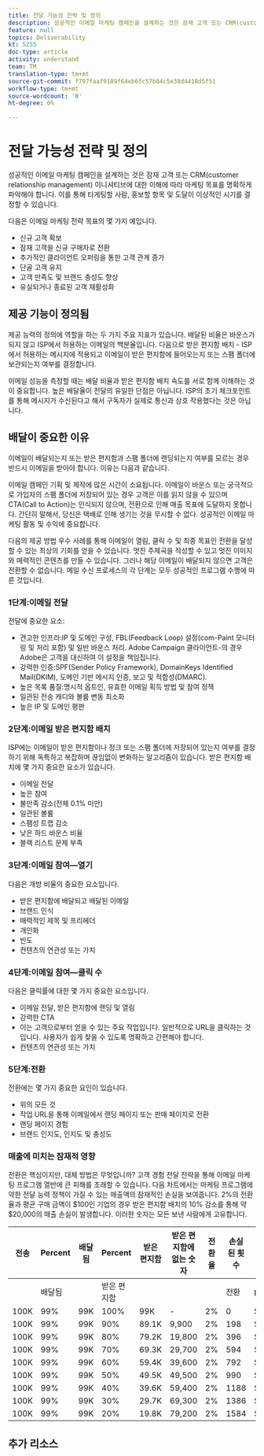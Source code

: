 ```yaml
---
title: 전달 가능성 전략 및 정의
description: 성공적인 이메일 마케팅 캠페인을 설계하는 것은 잠재 고객 또는 CRM(customer relationship management) 이니셔티브에 대한 이해에 따라 마케팅 목표를 명확하게 파악해야 합니다. 이를 통해 타게팅할 사람, 홍보할 항목 및 도달이 이상적인 시기를 결정할 수 있습니다.
feature: null
topics: Deliverability
kt: 5255
doc-type: article
activity: understand
team: TM
translation-type: tm+mt
source-git-commit: f797faaf9189f64eb6fc57b84c5e38d4418d5f51
workflow-type: tm+mt
source-wordcount: '0'
ht-degree: 0%

---
```



# 전달 가능성 전략 및 정의

성공적인 이메일 마케팅 캠페인을 설계하는 것은 잠재 고객 또는 CRM(customer relationship management) 이니셔티브에 대한 이해에 따라 마케팅 목표를 명확하게 파악해야 합니다. 이를 통해 타게팅할 사람, 홍보할 항목 및 도달이 이상적인 시기를 결정할 수 있습니다.

다음은 이메일 마케팅 전략 목표의 몇 가지 예입니다.

* 신규 고객 확보
* 잠재 고객을 신규 구매자로 전환
* 추가적인 클라이언트 오퍼링을 통한 고객 관계 증가
* 단골 고객 유지
* 고객 만족도 및 브랜드 충성도 향상
* 유실되거나 종료된 고객 재활성화

## 제공 기능이 정의됨

제공 능력의 정의에 역할을 하는 두 가지 주요 지표가 있습니다. 배달된 비율은 바운스가 되지 않고 ISP에서 허용하는 이메일의 백분율입니다. 다음으로 받은 편지함 배치 - ISP에서 허용하는 메시지에 적용되고 이메일이 받은 편지함에 들어오는지 또는 스팸 폴더에 보관되는지 여부를 결정합니다.

이메일 성능을 측정할 때는 배달 비율과 받은 편지함 배치 속도를 서로 함께 이해하는 것이 중요합니다. 높은 배달율이 전달의 유일한 단점은 아닙니다. ISP의 초기 체크포인트를 통해 메시지가 수신된다고 해서 구독자가 실제로 통신과 상호 작용했다는 것은 아닙니다.

## 배달이 중요한 이유

이메일이 배달되는지 또는 받은 편지함과 스팸 폴더에 랜딩되는지 여부를 모르는 경우 반드시 이메일을 받아야 합니다. 이유는 다음과 같습니다.

이메일 캠페인 기획 및 제작에 많은 시간이 소요됩니다. 이메일이 바운스 또는 궁극적으로 가입자의 스팸 폴더에 저장되어 있는 경우 고객은 이를 읽지 않을 수 있으며 CTA(Call to Action)는 인식되지 않으며, 전환으로 인해 매출 목표에 도달하지 못합니다. 간단히 말해서, 당신은 택배로 인해 생기는 것을 무시할 수 없다. 성공적인 이메일 마케팅 활동 및 수익에 중요합니다.

다음의 제공 방법 우수 사례를 통해 이메일이 열림, 클릭 수 및 최종 목표인 전환을 달성할 수 있는 최상의 기회를 얻을 수 있습니다. 멋진 주제곡을 작성할 수 있고 멋진 이미지와 매력적인 콘텐츠를 만들 수 있습니다. 그러나 해당 이메일이 배달되지 않으면 고객은 전환할 수 없습니다. 메일 수신 프로세스의 각 단계는 모두 성공적인 프로그램 수행에 따른 것입니다.

### 1단계:이메일 전달

전달에 중요한 요소:

* 견고한 인프라:IP 및 도메인 구성, FBL(Feedback Loop) 설정(com-Paint 모니터링 및 처리 포함) 및 일반 바운스 처리. Adobe Campaign 클라이언트-의 경우 Adobe은 고객을 대신하여 이 설정을 책임집니다.
* 강력한 인증:SPF(Sender Policy Framework), DomainKeys Identified Mail(DKIM), 도메인 기반 메시지 인증, 보고 및 적합성(DMARC).
* 높은 목록 품질:명시적 옵트인, 유효한 이메일 획득 방법 및 참여 정책
* 일관된 전송 캐디와 볼륨 변동 최소화
* 높은 IP 및 도메인 평판

### 2단계:이메일 받은 편지함 배치

ISP에는 이메일이 받은 편지함이나 정크 또는 스팸 폴더에 저장되어 있는지 여부를 결정하기 위해 독특하고 복잡하며 끊임없이 변화하는 알고리즘이 있습니다.
받은 편지함 배치에 몇 가지 중요한 요소가 있습니다.

* 이메일 전달
* 높은 참여
* 불만족 감소(전체 0.1% 미만)
* 일관된 볼륨
* 스팸성 트랩 감소
* 낮은 하드 바운스 비율
* 블랙 리스트 문제 부족

### 3단계:이메일 참여—열기

다음은 개방 비율의 중요한 요소입니다.

* 받은 편지함에 배달되고 배달된 이메일
* 브랜드 인식
* 매력적인 제목 및 프리헤더
* 개인화
* 빈도
* 컨텐츠의 연관성 또는 가치

### 4단계:이메일 참여—클릭 수

다음은 클릭률에 대한 몇 가지 중요한 요소입니다.

* 이메일 전달, 받은 편지함에 랜딩 및 열림
* 강력한 CTA
* 이는 고객으로부터 얻을 수 있는 주요 작업입니다. 일반적으로 URL을 클릭하는 것입니다. 사용자가 쉽게 찾을 수 있도록 명확하고 간편해야 합니다.
* 컨텐츠의 연관성 또는 가치

### 5단계:전환

전환에는 몇 가지 중요한 요인이 있습니다.

* 위의 모든 것
* 작업 URL을 통해 이메일에서 랜딩 페이지 또는 판매 페이지로 전환
* 랜딩 페이지 경험
* 브랜드 인지도, 인지도 및 충성도

### 매출에 미치는 잠재적 영향

전환은 핵심이지만, 대체 방법은 무엇입니까? 고객 경험 전달 전략을 통해 이메일 마케팅 프로그램 열반에 큰 피해를 초래할 수 있습니다. 다음 차트에서는 마케팅 프로그램에 약한 전달 능력 정책이 가질 수 있는 매출액의 잠재적인 손실을 보여줍니다. 2%의 전환율과 평균 구매 금액이 $100인 기업의 경우 받은 편지함 배치의 10% 감소를 통해 약 $20,000의 매출 손실이 발생합니다. 이러한 숫자는 모든 보낸 사람에게 고유합니다.

| 전송 | Percent | 배달됨 | Percent | 받은 편지함 | 받은 편지함에 없는 숫자 | 전환율 | 손실된 횟수 | 평균 | 손실 |
|------|-----------|-----------|----------|-------|---------------------|-----------------|-----------------|----------|-----------|
|  | 배달됨 |  | 받은 편지함 |  |  |  | 전환 | purchase | 수익 |
| 100K | 99% | 99K | 100% | 99K | - | 2% | 0 | $100 | $ - |
| 100K | 99% | 99K | 90% | 89.1K | 9,900 | 2% | 198 | $100 | $19,800 |
| 100K | 99% | 99K | 80% | 79.2K | 19,800 | 2% | 396 | $100 | $39,600 |
| 100K | 99% | 99K | 70% | 69.3K | 29,700 | 2% | 594 | $100 | $59,400 |
| 100K | 99% | 99K | 60% | 59.4K | 39,600 | 2% | 792 | $100 | $79,200 |
| 100K | 99% | 99K | 50% | 49.5K | 49,500 | 2% | 990 | $100 | $99,000 |
| 100K | 99% | 99K | 40% | 39.6K | 59,400 | 2% | 1188 | $100 | $118,800 |
| 100K | 99% | 99K | 30% | 29.7K | 69,300 | 2% | 1386 | $100 | $138,600 |
| 100K | 99% | 99K | 20% | 19.8K | 79,200 | 2% | 1584 | $100 | $158,400 |

## 추가 리소스
